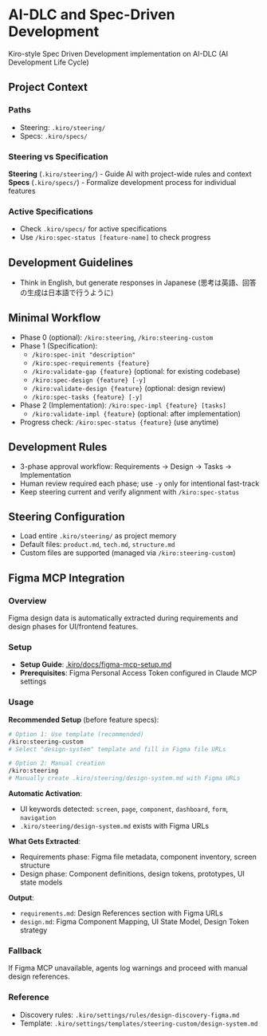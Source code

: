 # AI-DLC and Spec-Driven Development

Kiro-style Spec Driven Development implementation on AI-DLC (AI Development Life Cycle)

## Project Context

### Paths
- Steering: `.kiro/steering/`
- Specs: `.kiro/specs/`

### Steering vs Specification

**Steering** (`.kiro/steering/`) - Guide AI with project-wide rules and context
**Specs** (`.kiro/specs/`) - Formalize development process for individual features

### Active Specifications
- Check `.kiro/specs/` for active specifications
- Use `/kiro:spec-status [feature-name]` to check progress

## Development Guidelines
- Think in English, but generate responses in Japanese (思考は英語、回答の生成は日本語で行うように)

## Minimal Workflow
- Phase 0 (optional): `/kiro:steering`, `/kiro:steering-custom`
- Phase 1 (Specification):
  - `/kiro:spec-init "description"`
  - `/kiro:spec-requirements {feature}`
  - `/kiro:validate-gap {feature}` (optional: for existing codebase)
  - `/kiro:spec-design {feature} [-y]`
  - `/kiro:validate-design {feature}` (optional: design review)
  - `/kiro:spec-tasks {feature} [-y]`
- Phase 2 (Implementation): `/kiro:spec-impl {feature} [tasks]`
  - `/kiro:validate-impl {feature}` (optional: after implementation)
- Progress check: `/kiro:spec-status {feature}` (use anytime)

## Development Rules
- 3-phase approval workflow: Requirements → Design → Tasks → Implementation
- Human review required each phase; use `-y` only for intentional fast-track
- Keep steering current and verify alignment with `/kiro:spec-status`

## Steering Configuration
- Load entire `.kiro/steering/` as project memory
- Default files: `product.md`, `tech.md`, `structure.md`
- Custom files are supported (managed via `/kiro:steering-custom`)

## Figma MCP Integration

### Overview
Figma design data is automatically extracted during requirements and design phases for UI/frontend features.

### Setup
- **Setup Guide**: [.kiro/docs/figma-mcp-setup.md](.kiro/docs/figma-mcp-setup.md)
- **Prerequisites**: Figma Personal Access Token configured in Claude MCP settings

### Usage
**Recommended Setup** (before feature specs):
```bash
# Option 1: Use template (recommended)
/kiro:steering-custom
# Select "design-system" template and fill in Figma file URLs

# Option 2: Manual creation
/kiro:steering
# Manually create .kiro/steering/design-system.md with Figma URLs
```

**Automatic Activation**:
- UI keywords detected: `screen`, `page`, `component`, `dashboard`, `form`, `navigation`
- `.kiro/steering/design-system.md` exists with Figma URLs

**What Gets Extracted**:
- Requirements phase: Figma file metadata, component inventory, screen structure
- Design phase: Component definitions, design tokens, prototypes, UI state models

**Output**:
- `requirements.md`: Design References section with Figma URLs
- `design.md`: Figma Component Mapping, UI State Model, Design Token strategy

### Fallback
If Figma MCP unavailable, agents log warnings and proceed with manual design references.

### Reference
- Discovery rules: `.kiro/settings/rules/design-discovery-figma.md`
- Template: `.kiro/settings/templates/steering-custom/design-system.md`

